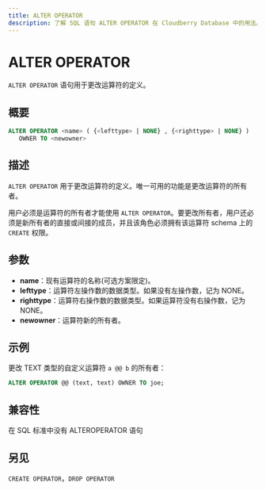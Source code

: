 ```yaml
---
title: ALTER OPERATOR
description: 了解 SQL 语句 ALTER OPERATOR 在 Cloudberry Database 中的用法。
---
```


# ALTER OPERATOR

`ALTER OPERATOR` 语句用于更改运算符的定义。

## 概要

```sql
ALTER OPERATOR <name> ( {<lefttype> | NONE} , {<righttype> | NONE} ) 
   OWNER TO <newowner>
```

## 描述

`ALTER OPERATOR` 用于更改运算符的定义。唯一可用的功能是更改运算符的所有者。

用户必须是运算符的所有者才能使用 `ALTER OPERATOR`。要更改所有者，用户还必须是新所有者的直接或间接的成员，并且该角色必须拥有该运算符 schema 上的 `CREATE` 权限。

## 参数

- **name**：现有运算符的名称(可选方案限定)。
- **lefttype**：运算符左操作数的数据类型。如果没有左操作数，记为 NONE。
- **righttype**：运算符右操作数的数据类型。如果运算符没有右操作数，记为 NONE。
- **newowner**：运算符新的所有者。

## 示例

更改 TEXT 类型的自定义运算符 `a @@ b` 的所有者：

```sql
ALTER OPERATOR @@ (text, text) OWNER TO joe;
```

## 兼容性

在 SQL 标准中没有 ALTEROPERATOR 语句 

## 另见

`CREATE OPERATOR`，`DROP OPERATOR`

